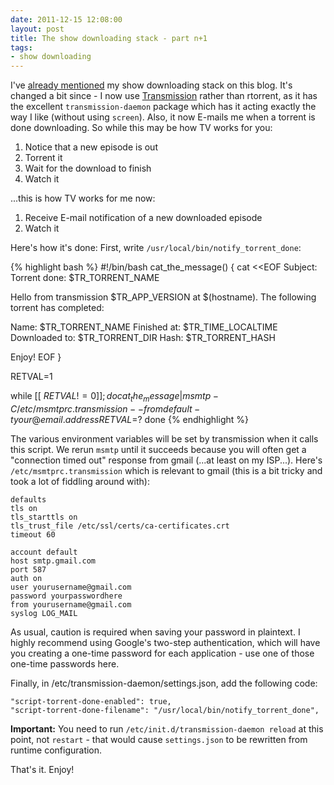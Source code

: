 ```yaml
---
date: 2011-12-15 12:08:00
layout: post
title: The show downloading stack - part n+1
tags:
- show downloading
---
```


I've [already mentioned][1] my show downloading stack on this blog. It's
changed a bit since - I now use [Transmission](http://transmission-bt.org/)
rather than rtorrent, as it has the excellent `transmission-daemon` package
which has it acting exactly the way I like (without using `screen`). Also, it
now E-mails me when a torrent is done downloading. So while this may be how TV
works for you:

[1]: /2009/09/05/my-show-downloading-stack

1. Notice that a new episode is out
2. Torrent it
3. Wait for the download to finish
4. Watch it

...this is how TV works for me now:

1. Receive E-mail notification of a new downloaded episode
2. Watch it

Here's how it's done: First, write `/usr/local/bin/notify_torrent_done`:

{% highlight bash %}
#!/bin/bash
cat_the_message() {
cat <<EOF
Subject: Torrent done: $TR_TORRENT_NAME

Hello from transmission $TR_APP_VERSION at $(hostname). The following torrent
has completed:

Name: $TR_TORRENT_NAME
Finished at: $TR_TIME_LOCALTIME
Downloaded to: $TR_TORRENT_DIR
Hash: $TR_TORRENT_HASH

Enjoy!
EOF
}

RETVAL=1

while [[ $RETVAL != 0 ]]; do
    cat_the_message | msmtp -C /etc/msmtprc.transmission --from default -t your@email.address
    RETVAL=$?
done
{% endhighlight %}

The various environment variables will be set by transmission when it calls
this script. We rerun `msmtp` until it succeeds because you will often get a
"connection timed out" response from gmail (...at least on my ISP...). Here's
`/etc/msmtprc.transmission` which is relevant to gmail (this is a bit tricky
and took a lot of fiddling around with):


    defaults
    tls on
    tls_starttls on
    tls_trust_file /etc/ssl/certs/ca-certificates.crt
    timeout 60

    account default
    host smtp.gmail.com
    port 587
    auth on
    user yourusername@gmail.com
    password yourpasswordhere
    from yourusername@gmail.com
    syslog LOG_MAIL


As usual, caution is required when saving your password in plaintext. I highly
recommend using Google's two-step authentication, which will have you creating
a one-time password for each application - use one of those one-time passwords
here.

Finally, in /etc/transmission-daemon/settings.json, add the following code:


    "script-torrent-done-enabled": true,
    "script-torrent-done-filename": "/usr/local/bin/notify_torrent_done",


**Important:** You need to run `/etc/init.d/transmission-daemon reload` at
this point, not `restart` - that would cause `settings.json` to be
rewritten from runtime configuration.

That's it. Enjoy!
